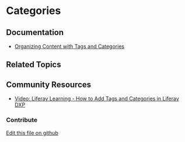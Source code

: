 # Categories

## Documentation

* [Organizing Content with Tags and Categories](https://portal.liferay.dev/docs/7-2/user/-/knowledge_base/u/organizing-content-with-tags-and-categories)

## Related Topics


## Community Resources

* [Video: Liferay Learning - How to Add Tags and Categories in Liferay DXP](https://www.youtube.com/watch?v=fBRbQ2IRpo4)

### Contribute

[Edit this file on github](https://github.com/olafk/controlpanel-documentation-docs/blob/master/md/72en/com_liferay_asset_categories_admin_web_portlet_AssetCategoriesAdminPortlet.md)
